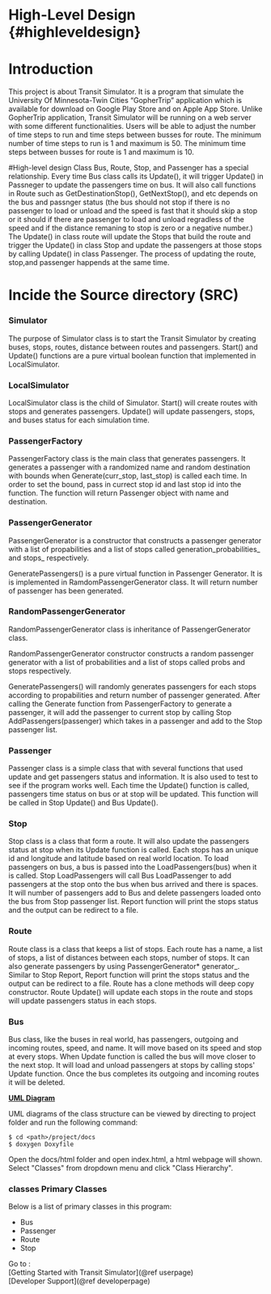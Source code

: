 High-Level Design {#highleveldesign}
===========

# Introduction
This project is about Transit Simulator. It is a program that simulate the
University Of Minnesota-Twin Cities “GopherTrip” application which is available
for download on Google Play Store and on Apple App Store. Unlike GopherTrip
application, Transit Simulator will be running on a web server with some different
functionalities. Users will be able to adjust the number of time steps to
run and time steps between busses for route. The minimum number of time steps
to run is 1 and maximum is 50. The minimum time steps between busses for route
is 1 and maximum is 10.
<br/>

#High-level design
Class Bus, Route, Stop, and Passenger has a special relationship. Every time Bus class calls its Update(),
it will trigger Update() in Passneger to update the passengers time on bus. It will also call functions in
Route such as GetDestinationStop(), GetNextStop(), and etc depends on the bus and passnger status (the bus
should not stop if there is no passenger to load or unload and the speed is fast that it should skip a stop
or it should if there are passenger to load and unload regradless of the speed and if the distance remaning
to stop is zero or a negative number.) The Update() in class route will update the Stops that build the route
and trigger the Update() in class Stop and update the passengers at those stops by calling Update() in class
Passenger. The process of updating the route, stop,and passenger happends at the same time. 
<br/>

# Incide the Source directory (SRC)
### Simulator
The purpose of Simulator class is to start the Transit Simulator by creating buses,
stops, routes, distance between routes and passengers. Start() and Update() functions
are a pure virtual boolean function that implemented in LocalSimulator. 
<br/>

### LocalSimulator
LocalSimulator class is the child of Simulator. Start() will create routes with stops and generates passengers.
Update() will update passengers, stops, and buses status for each simulation time.
<br/>

### PassengerFactory
PassengerFactory class is the main class that generates passengers. It generates a
passenger with a randomized name and random destination with bounds when
Generate(curr_stop, last_stop) is called each time. In order to set the bound, pass
in currect stop id and last stop id into the function. The function
will return Passenger object with name and destination.
<br/>

### PassengerGenerator
PassengerGenerator is a constructor that constructs a passenger generator with a list of
propabilities and a list of stops called generation_probabilities_ and stops_
respectively.
<br/>

GeneratePassengers() is a pure virtual function in Passenger Generator. It is
is implemented in RamdomPassengerGenerator class. It will return number of
passenger has been generated.
<br/>

### RandomPassengerGenerator
RandomPassengerGenerator class is inheritance of PassengerGenerator class.
<br/>

RandomPassengerGenerator constructor constructs a random passenger generator
with a list of probabilities and a list of stops called probs and stops respectively.
<br/>

GeneratePassengers() will randomly generates passengers for each stops
according to propabilities and return number of passenger generated. After calling the Generate function from
PassengerFactory to generate a passenger, it will add the passenger to current stop by
calling Stop AddPassengers(passenger) which takes in a passenger and add to the Stop passenger list.
<br/>

### Passenger
Passenger class is a simple class that with several functions that used update
and get passengers status and information. It is also used to test to see if the program works well.
Each time the Update() function is called, passengers time status on bus or at stop will be updated.
This function will be called in Stop Update() and Bus Update().
<br/>

### Stop
Stop class is a class that form a route. It will also update the passengers
status at stop when its Update function is called. Each stops has an unique
id and longitude and latitude based on real world location. To load passengers
on bus, a bus is passed into the LoadPassengers(bus) when it is called. Stop
LoadPassengers will call Bus LoadPassenger to add passengers at the stop
onto the bus when bus arrived and there is spaces. It will number of passengers
add to Bus and delete passengers loaded onto the bus from Stop   passenger list.
Report function will print the stops status and the output can be redirect to a file.
<br/>

### Route
Route class is a class that keeps a list of stops. Each route has a name, a list of
stops, a list of distances between each stops, number of stops. It can also generate
passengers by using PassengerGenerator* generator_. Similar to Stop Report, Report
function will print the stops status and the output can be redirect to a file.
Route has a clone methods will deep copy constructor. Route Update() will update each
stops in the route and stops will update passengers status in each stops.
<br/>

### Bus
Bus class, like the buses in real world, has passengers, outgoing and incoming routes, speed, and name.
It will move based on its speed and stop at every stops. When Update function is called the bus will move closer to the next stop.
It will load and unload passengers at stops by calling stops' Update function. Once the bus completes its outgoing and incoming
routes it will be deleted. 
<br/>

<a href="UML_FINAL_1.pdf" target="_blank"><b>UML Diagram</b></a>

UML diagrams of the class structure can be viewed by directing
to project folder and run the following command:
```
$ cd <path>/project/docs
$ doxygen Doxyfile
```

Open the docs/html folder and open index.html, a html webpage will shown. <br/>
Select "Classes" from dropdown menu and click "Class Hierarchy".
 <br/>
 
### classes Primary Classes
Below is a list of primary classes in this program: <br/>
* Bus
* Passenger
* Route
* Stop

Go to :<br/>
[Getting Started with Transit Simulator](@ref userpage) <br/>
[Developer Support](@ref developerpage)